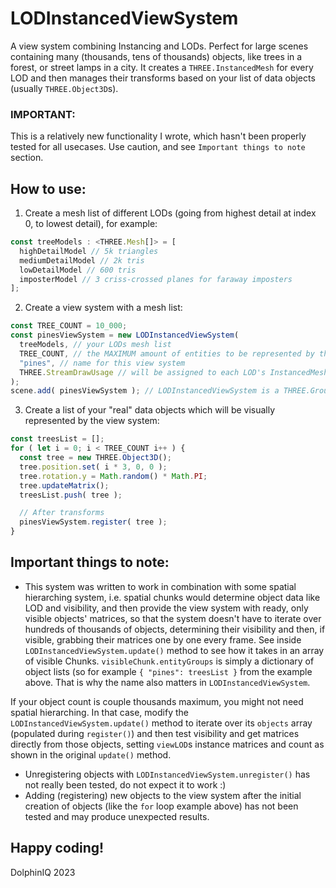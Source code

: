 # LODInstancedViewSystem
A view system combining Instancing and LODs. Perfect for large scenes containing many (thousands, tens of thousands) objects, like trees in a forest, or street lamps in a city.
It creates a `THREE.InstancedMesh` for every LOD and then manages their transforms based on your list of data objects (usually `THREE.Object3D`s).

### IMPORTANT:
This is a relatively new functionality I wrote, which hasn't been properly tested for all usecases. Use caution, and see `Important things to note` section.

## How to use:

1. Create a mesh list of different LODs (going from highest detail at index 0, to lowest detail), for example:
```js
const treeModels : <THREE.Mesh[]> = [
  highDetailModel // 5k triangles
  mediumDetailModel // 2k tris
  lowDetailModel // 600 tris
  imposterModel // 3 criss-crossed planes for faraway imposters
];
```
2. Create a view system with a mesh list:
```js
const TREE_COUNT = 10_000;
const pinesViewSystem = new LODInstancedViewSystem(
  treeModels, // your LODs mesh list
  TREE_COUNT, // the MAXIMUM amount of entities to be represented by this view system (usually the length of your array of objects from point 1.)
  "pines", // name for this view system
  THREE.StreamDrawUsage // will be assigned to each LOD's InstancedMesh.instanceMatrix.usage, gives a hint to webgl as to how often you intend to update the instance matrix transforms
);
scene.add( pinesViewSystem ); // LODInstancedViewSystem is a THREE.Group so you have to add it to the scene to be visible
```
3. Create a list of your "real" data objects which will be visually represented by the view system:
```js
const treesList = [];
for ( let i = 0; i < TREE_COUNT i++ ) {
  const tree = new THREE.Object3D();
  tree.position.set( i * 3, 0, 0 );
  tree.rotation.y = Math.random() * Math.PI;
  tree.updateMatrix();
  treesList.push( tree );

  // After transforms
  pinesViewSystem.register( tree );
}
```

## Important things to note:
- This system was written to work in combination with some spatial hierarching system, i.e. spatial chunks would determine object data like LOD and visibility, and then provide the view system with ready, only visible objects' matrices, so that the system doesn't have to iterate over hundreds of thousands of objects, determining their visibility and then, if visible, grabbing their matrices one by one every frame. See inside `LODInstancedViewSystem.update()` method to see how it takes in an array of visible Chunks. `visibleChunk.entityGroups` is simply a dictionary of object lists (so for example `{ "pines": treesList }` from the example above. That is why the name also matters in `LODInstancedViewSystem`.

If your object count is couple thousands maximum, you might not need spatial hierarching. In that case, modify the `LODInstancedViewSystem.update()` method to iterate over its `objects` array (populated during `register()`) and then test visibility and get matrices directly from those objects, setting `viewLOD`s instance matrices and count as shown in the original `update()` method.
- Unregistering objects with `LODInstancedViewSystem.unregister()` has not really been tested, do not expect it to work :)
- Adding (registering) new objects to the view system after the initial creation of objects (like the `for` loop example above) has not been tested and may produce unexpected results.

## Happy coding!
DolphinIQ 2023
